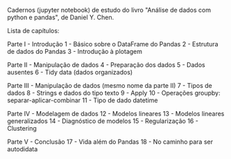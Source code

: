 Cadernos (jupyter notebook) de estudo do livro "Análise de dados com python e pandas", de Daniel Y. Chen.

Lista de capítulos:

Parte I - Introdução
1 - Básico sobre o DataFrame do Pandas
2 - Estrutura de dados do Pandas
3 - Introdução à plotagem

Parte II - Manipulação de dados
4 - Preparação dos dados
5 - Dados ausentes
6 - Tidy data (dados organizados)

Parte III - Manipulação de dados (mesmo nome da parte II)
7 - Tipos de dados
8 - Strings e dados do tipo texto
9 - Apply
10 - Operações groupby: separar-aplicar-combinar
11 - Tipo de dado datetime

Parte IV - Modelagem de dados
12 - Modelos lineares
13 - Modelos lineares generalizados
14 - Diagnóstico de modelos
15 - Regularização
16 - Clustering

Parte V - Conclusão
17 - Vida além do Pandas
18 - No caminho para ser autodidata